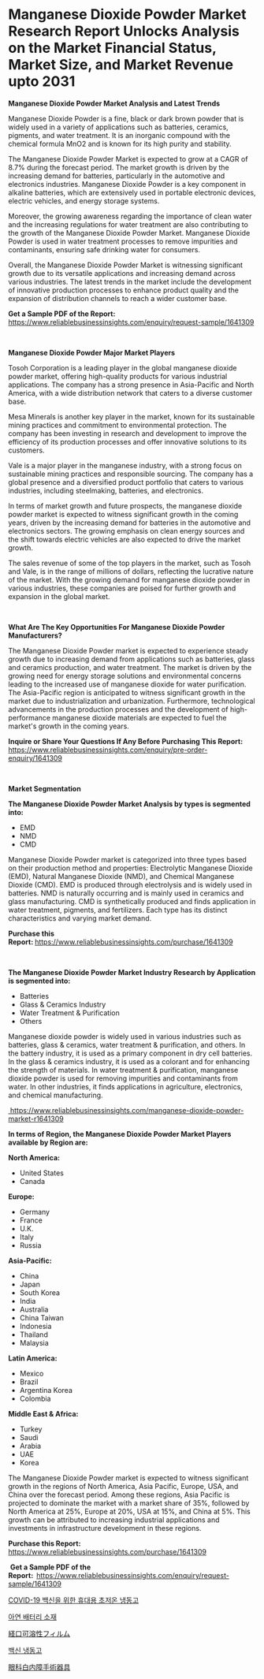 <p><h1>Manganese Dioxide Powder Market Research Report Unlocks Analysis on the Market Financial Status, Market Size, and Market Revenue upto 2031</h1></p><p><strong>Manganese Dioxide Powder Market Analysis and Latest Trends</strong></p>
<p><p>Manganese Dioxide Powder is a fine, black or dark brown powder that is widely used in a variety of applications such as batteries, ceramics, pigments, and water treatment. It is an inorganic compound with the chemical formula MnO2 and is known for its high purity and stability.</p><p>The Manganese Dioxide Powder Market is expected to grow at a CAGR of 8.7% during the forecast period. The market growth is driven by the increasing demand for batteries, particularly in the automotive and electronics industries. Manganese Dioxide Powder is a key component in alkaline batteries, which are extensively used in portable electronic devices, electric vehicles, and energy storage systems.</p><p>Moreover, the growing awareness regarding the importance of clean water and the increasing regulations for water treatment are also contributing to the growth of the Manganese Dioxide Powder Market. Manganese Dioxide Powder is used in water treatment processes to remove impurities and contaminants, ensuring safe drinking water for consumers.</p><p>Overall, the Manganese Dioxide Powder Market is witnessing significant growth due to its versatile applications and increasing demand across various industries. The latest trends in the market include the development of innovative production processes to enhance product quality and the expansion of distribution channels to reach a wider customer base.</p></p>
<p><strong>Get a Sample PDF of the Report:&nbsp;</strong> <a href="https://www.reliablebusinessinsights.com/enquiry/request-sample/1641309">https://www.reliablebusinessinsights.com/enquiry/request-sample/1641309</a></p>
<p>&nbsp;</p>
<p><strong>Manganese Dioxide Powder Major Market Players</strong></p>
<p><p>Tosoh Corporation is a leading player in the global manganese dioxide powder market, offering high-quality products for various industrial applications. The company has a strong presence in Asia-Pacific and North America, with a wide distribution network that caters to a diverse customer base.</p><p>Mesa Minerals is another key player in the market, known for its sustainable mining practices and commitment to environmental protection. The company has been investing in research and development to improve the efficiency of its production processes and offer innovative solutions to its customers.</p><p>Vale is a major player in the manganese industry, with a strong focus on sustainable mining practices and responsible sourcing. The company has a global presence and a diversified product portfolio that caters to various industries, including steelmaking, batteries, and electronics.</p><p>In terms of market growth and future prospects, the manganese dioxide powder market is expected to witness significant growth in the coming years, driven by the increasing demand for batteries in the automotive and electronics sectors. The growing emphasis on clean energy sources and the shift towards electric vehicles are also expected to drive the market growth.</p><p>The sales revenue of some of the top players in the market, such as Tosoh and Vale, is in the range of millions of dollars, reflecting the lucrative nature of the market. With the growing demand for manganese dioxide powder in various industries, these companies are poised for further growth and expansion in the global market.</p></p>
<p>&nbsp;</p>
<p><strong>What Are The Key Opportunities For Manganese Dioxide Powder Manufacturers?</strong></p>
<p><p>The Manganese Dioxide Powder market is expected to experience steady growth due to increasing demand from applications such as batteries, glass and ceramics production, and water treatment. The market is driven by the growing need for energy storage solutions and environmental concerns leading to the increased use of manganese dioxide for water purification. The Asia-Pacific region is anticipated to witness significant growth in the market due to industrialization and urbanization. Furthermore, technological advancements in the production processes and the development of high-performance manganese dioxide materials are expected to fuel the market's growth in the coming years.</p></p>
<p><strong>Inquire or Share Your Questions If Any Before Purchasing This Report:</strong> <a href="https://www.reliablebusinessinsights.com/enquiry/pre-order-enquiry/1641309">https://www.reliablebusinessinsights.com/enquiry/pre-order-enquiry/1641309</a></p>
<p>&nbsp;</p>
<p><strong>Market Segmentation</strong></p>
<p><strong>The Manganese Dioxide Powder Market Analysis by types is segmented into:</strong></p>
<p><ul><li>EMD</li><li>NMD</li><li>CMD</li></ul></p>
<p><p>Manganese Dioxide Powder market is categorized into three types based on their production method and properties: Electrolytic Manganese Dioxide (EMD), Natural Manganese Dioxide (NMD), and Chemical Manganese Dioxide (CMD). EMD is produced through electrolysis and is widely used in batteries. NMD is naturally occurring and is mainly used in ceramics and glass manufacturing. CMD is synthetically produced and finds application in water treatment, pigments, and fertilizers. Each type has its distinct characteristics and varying market demand.</p></p>
<p><strong>Purchase this Report:&nbsp;</strong><a href="https://www.reliablebusinessinsights.com/purchase/1641309">https://www.reliablebusinessinsights.com/purchase/1641309</a></p>
<p>&nbsp;</p>
<p><strong>The Manganese Dioxide Powder Market Industry Research by Application is segmented into:</strong></p>
<p><ul><li>Batteries</li><li>Glass & Ceramics Industry</li><li>Water Treatment & Purification</li><li>Others</li></ul></p>
<p><p>Manganese dioxide powder is widely used in various industries such as batteries, glass & ceramics, water treatment & purification, and others. In the battery industry, it is used as a primary component in dry cell batteries. In the glass & ceramics industry, it is used as a colorant and for enhancing the strength of materials. In water treatment & purification, manganese dioxide powder is used for removing impurities and contaminants from water. In other industries, it finds applications in agriculture, electronics, and chemical manufacturing.</p></p>
<p><a href="https://www.reliablebusinessinsights.com/manganese-dioxide-powder-market-r1641309">&nbsp;https://www.reliablebusinessinsights.com/manganese-dioxide-powder-market-r1641309</a></p>
<p><strong>In terms of Region, the Manganese Dioxide Powder Market Players available by Region are:</strong></p>
<p>
    <p> <strong> North America: </strong>
        <ul>
            <li>United States</li>
            <li>Canada</li>
        </ul>
        </p> 
    <p> <strong> Europe: </strong>
        <ul>
            <li>Germany</li>
            <li>France</li>
            <li>U.K.</li>
            <li>Italy</li>
            <li>Russia</li>
        </ul>
        </p> 
    <p> <strong> Asia-Pacific: </strong>
        <ul>
            <li>China</li>
            <li>Japan</li>
            <li>South Korea</li>
            <li>India</li>
            <li>Australia</li>
            <li>China Taiwan</li>
            <li>Indonesia</li>
            <li>Thailand</li>
            <li>Malaysia</li>
        </ul>
        </p> 
    <p> <strong> Latin America: </strong>
        <ul>
            <li>Mexico</li>
            <li>Brazil</li>
            <li>Argentina Korea</li>
            <li>Colombia</li>
        </ul>
        </p> 
    <p> <strong> Middle East & Africa: </strong>
        <ul>
            <li>Turkey</li>
            <li>Saudi</li>
            <li>Arabia</li>
            <li>UAE</li>
            <li>Korea</li>
        </ul>
    </p>
    </p>
<p><p>The Manganese Dioxide Powder market is expected to witness significant growth in the regions of North America, Asia Pacific, Europe, USA, and China over the forecast period. Among these regions, Asia Pacific is projected to dominate the market with a market share of 35%, followed by North America at 25%, Europe at 20%, USA at 15%, and China at 5%. This growth can be attributed to increasing industrial applications and investments in infrastructure development in these regions.</p></p>
<p><strong>Purchase this Report: </strong><a href="https://www.reliablebusinessinsights.com/purchase/1641309">https://www.reliablebusinessinsights.com/purchase/1641309</a></p>
<p>&nbsp;<strong>Get a Sample PDF of the Report:&nbsp;&nbsp;</strong><a href="https://www.reliablebusinessinsights.com/enquiry/request-sample/1641309">https://www.reliablebusinessinsights.com/enquiry/request-sample/1641309</a></p>
<p><strong></strong></p>
<p><p><a href="https://medium.com/@salennagilmor1/%ED%9C%B4%EB%8C%80%EC%9A%A9-%EC%B4%88%EC%A0%80%EC%98%A8-%EB%83%89%EB%8F%99%EA%B3%A0%EC%97%90-%EB%8C%80%ED%95%9C-covid-19-%EB%B0%B1%EC%8B%A0-%EC%8B%9C%EC%9E%A5-%EC%A1%B0%EC%82%AC-%EB%B0%8F-%EC%82%B0%EC%97%85-%EC%A7%84%ED%99%94-%EB%B0%8F-2031%EB%85%84%EA%B9%8C%EC%A7%80%EC%9D%98-%EC%98%88%EC%B8%A1-7e3fbc01ba58">COVID-19 백신을 위한 휴대용 초저온 냉동고</a></p><p><a href="https://github.com/garnett961902/Market-Research-Report-List-1/blob/main/9900670140238.md">아연 배터리 소재</a></p><p><a href="https://medium.com/@ethantreutel/%E5%8F%A3%E8%85%94%E6%BA%B6%E8%A7%A3%E3%83%95%E3%82%A3%E3%83%AB%E3%83%A0%E5%B8%82%E5%A0%B4%E3%81%AE%E8%AA%BF%E6%9F%BB%E3%81%8A%E3%82%88%E3%81%B3%E7%94%A3%E6%A5%AD%E3%81%AE%E9%80%B2%E5%8C%96-2031%E5%B9%B4%E3%81%BE%E3%81%A7%E3%81%AE%E4%BA%88%E6%B8%AC-593aa78aa06b">経口可溶性フィルム</a></p><p><a href="https://medium.com/@basmakahin54/%EB%B0%B1%EC%8B%A0-%EB%83%89%EC%9E%A5%EA%B3%A0-%EC%8B%9C%EC%9E%A5-%EC%A0%90%EC%9C%A0%EC%9C%A8-%EB%B0%8F-%EC%8B%9C%EC%9E%A5-%EB%B6%84%EC%84%9D-%EC%84%B1%EC%9E%A5-%ED%8A%B8%EB%A0%8C%EB%93%9C-%EB%B0%8F-2024%EB%85%84-2031%EB%85%84-%EA%B8%B0%EA%B0%84%EC%97%90-%EB%8C%80%ED%95%9C-%EC%98%88%EC%B8%A1-96c72bb8e27a">백신 냉동고</a></p><p><a href="https://medium.com/@ethantreutel/%E7%9C%BC%E7%A7%91%E7%99%BD%E5%86%85%E9%9A%9C%E6%89%8B%E8%A1%93%E6%A9%9F%E5%99%A8%E7%94%A3%E6%A5%AD%E3%81%AB%E3%81%A4%E3%81%84%E3%81%A6%E3%81%AE%E6%B4%9E%E5%AF%9F-2031%E5%B9%B4%E3%81%BE%E3%81%A7%E3%81%AE%E5%B8%82%E5%A0%B4%E8%B2%A1%E5%8B%99%E7%8A%B6%E6%B3%81-%E5%B8%82%E5%A0%B4%E8%A6%8F%E6%A8%A1-%E3%81%8A%E3%82%88%E3%81%B3%E5%8F%8E%E7%9B%8A%E5%88%86%E6%9E%90-c0b194e12f26">眼科白内障手術器具</a></p></p>